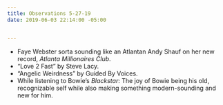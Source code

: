 ```yaml
---
title: Observations 5-27-19
date: 2019-06-03 22:14:00 -05:00


---
```


- Faye Webster sorta sounding like an Atlantan Andy Shauf on her new record, *Atlanta Millionaires Club*.
- “Love 2 Fast” by Steve Lacy.
- “Angelic Weirdness” by Guided By Voices.
- While listening to Bowie’s *Blackstar*: The joy of Bowie being his old, recognizable self while also making something modern-sounding and new for him.